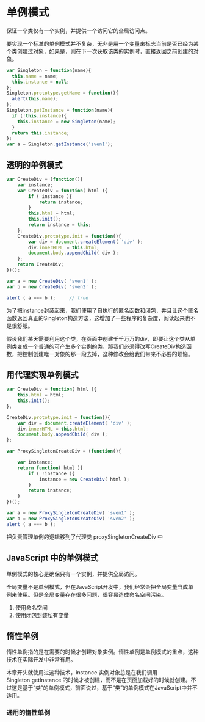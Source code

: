 # 单例模式

保证一个类仅有一个实例，并提供一个访问它的全局访问点。

要实现一个标准的单例模式并不复杂，无非是用一个变量来标志当前是否已经为某个类创建过对象，如果是，则在下一次获取该类的实例时，直接返回之前创建的对象。

```javascript
var Singleton = function(name){
  this.name = name;
  this.instance = null;
};
Singleton.prototype.getName = function(){
  alert(this.name);
};
Singleton.getInstance = function(name){
  if (!this.instance){
    this.instance = new Singleton(name);
  }
  return this.instance;
};
var a = Singleton.getInstance('sven1');
```

## 透明的单例模式

```javascript
var CreateDiv = (function(){
    var instance;
    var CreateDiv = function( html ){
        if ( instance ){
            return instance;
        }
        this.html = html;
        this.init();
        return instance = this;
    };
    CreateDiv.prototype.init = function(){
        var div = document.createElement( 'div' );
        div.innerHTML = this.html;
        document.body.appendChild( div );
    };
    return CreateDiv;
})();

var a = new CreateDiv( 'sven1' );
var b = new CreateDiv( 'sven2' );

alert ( a === b );     // true
```

为了把instance封装起来，我们使用了自执行的匿名函数和闭包，并且让这个匿名函数返回真正的Singleton构造方法，这增加了一些程序的复杂度，阅读起来也不是很舒服。

假设我们某天需要利用这个类，在页面中创建千千万万的div，即要让这个类从单例类变成一个普通的可产生多个实例的类，那我们必须得改写CreateDiv构造函数，把控制创建唯一对象的那一段去掉，这种修改会给我们带来不必要的烦恼。

## 用代理实现单例模式

```javascript
var CreateDiv = function( html ){
    this.html = html;
    this.init();
};

CreateDiv.prototype.init = function(){
    var div = document.createElement( 'div' );
    div.innerHTML = this.html;
    document.body.appendChild( div );
};

var ProxySingletonCreateDiv = (function(){

    var instance;
    return function( html ){
        if ( !instance ){
            instance = new CreateDiv( html );
        }
        return instance;
    }
})();

var a = new ProxySingletonCreateDiv( 'sven1' );
var b = new ProxySingletonCreateDiv( 'sven2' );
alert ( a === b );
```

把负责管理单例的逻辑移到了代理类 proxySingletonCreateDiv 中

## JavaScript 中的单例模式

单例模式的核心是确保只有一个实例，并提供全局访问。

全局变量不是单例模式，但在JavaScript开发中，我们经常会把全局变量当成单例来使用。但是全局变量存在很多问题，很容易造成命名空间污染。

1. 使用命名空间
2. 使用闭包封装私有变量

## 惰性单例

惰性单例指的是在需要的时候才创建对象实例。惰性单例是单例模式的重点，这种技术在实际开发中非常有用。

本章开头就使用过这种技术，instance 实例对象总是在我们调用Singleton.getInstance 的时候才被创建，而不是在页面加载好的时候就创建。不过这是基于“类”的单例模式，前面说过，基于“类”的单例模式在JavaScript中并不适用。

### 通用的惰性单例

